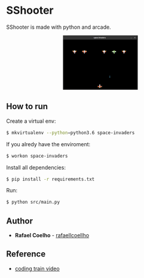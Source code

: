 # SShooter

SShooter is made with python and arcade.

<p align="center">
	<a href="">
		<img alt="Game" src="demo.png" width="200px">
	</a>
</p>

## How to run

Create a virtual env:

```bash
$ mkvirtualenv --python=python3.6 space-invaders
```

If you alredy have the enviroment:

```bash
$ workon space-invaders
```

Install all dependencies: 

```bash
$ pip install -r requirements.txt
```

Run:

```bash
$ python src/main.py
```

## Author

* **Rafael Coelho** - [rafaellcoellho](https://github.com/rafaellcoellho)

## Reference 

+ [coding train video](https://www.youtube.com/watch?v=biN3v3ef-Y0&t=1732s)
